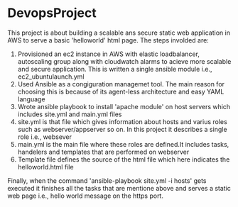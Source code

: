 # DevopsProject
This project is about building a scalable ans secure static web application in AWS to serve a basic 'helloworld' html page.
The steps involded are:
  1. Provisioned an ec2 instance in AWS with elastic loadbalancer, autoscaling group along with cloudwatch alarms to acieve more scalable      and secure application. This is written a single ansible module i.e., ec2_ubuntulaunch.yml 
  2. Used Ansible as a congiguration managemet tool. The main reason for choosing this is because of its agent-less architecture and easy      YAML language
  3. Wrote ansible playbook to install 'apache module' on host servers which includes site.yml and main.yml files
  4. site.yml is that file which gives information about hosts and varius roles such as webserver/appserver so on. In this project it          describes a single role i.e., websever
  5. main.yml is the main file where these roles are defined.It includes tasks, handelers and templates that are performed on webserver
  6. Template file defines the source of the html file which here indicates the helloworld.html file
 
 Finally, when the command 'ansible-playbook site.yml -i hosts' gets executed it finishes all the tasks that are mentione above and serves a static web page i.e., hello world message on the https port.
  
